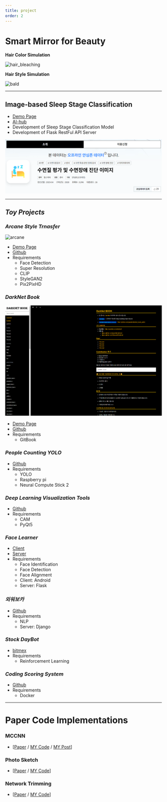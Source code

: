 ```yaml
---
title: project
order: 2
---
```


# Smart Mirror for Beauty

**Hair Color Simulation**



![hair_bleaching](/assets/img/post_img/about/hair_bleaching.png)



**Hair Style Simulation**



![bald](/assets/img/post_img/about/bald.png)



---

## Image-based Sleep Stage Classification
  + [Demo Page](https://sleepai.kr/)
  + [AI-hub](https://aihub.or.kr/aihubdata/data/view.do?currMenu=115&topMenu=100&aihubDataSe=realm&dataSetSn=210)
  + Development of Sleep Stage Classification Model
  + Development of Flask RestFul API Server



  ![bald](/assets/img/post_img/about/sleep.png)



---

## *Toy Projects*

### *Arcane Style Trnasfer*



![arcane](/assets/img/post_img/about/arcane.png)



- [Demo Page](https://huggingface.co/spaces/jjeamin/ArcaneStyleTransfer)
- [Github](https://github.com/jjeamin/anime_style_transfer_pytorch)
- Requirements
  - Face Detection
  - Super Resolution
  - CLIP
  - StyleGAN2
  - Pix2PixHD

### *DarkNet Book*



![darknet](/assets/img/post_img/about/darknet.PNG)



- [Demo Page](https://www.opensource-book.kro.kr/)
- [Github](https://github.com/jjeamin/darknet_book_public)
- Requirements
  - GitBook

### *People Counting YOLO*

- [Github](https://github.com/jjeamin/People_counting_yolo)
- Requirements
  - YOLO
  - Raspberry pi
  - Neural Compute Stick 2

### *Deep Learning Visualization Tools*

- [Github](https://github.com/jjeamin/DeepVisual_QTorch)
- Requirements
  - CAM
  - PyQt5

### *Face Learner*

- [Client](https://github.com/jjeamin/Learner)
- [Server](https://github.com/jjeamin/Learner_server)
- Requirements
  - Face Identification
  - Face Detection
  - Face Alignment
  - Client: Android
  - Server: Flask

### *외워보카*

- [Github](https://github.com/remindvoca/server)
- Requirements
  - NLP
  - Server: Django

### *Stock DayBot*

- [bitmex](https://github.com/jjeamin/bitmex_trader)
- Requirements
  - Reinforcement Learning

### *Coding Scoring System*

- [Github](https://github.com/ByoungJoonIm/Capstone_Design)
- Requirements
  - Docker

---

# Paper Code Implementations

### MCCNN

- [[Paper](https://www.semanticscholar.org/paper/Single-Image-Crowd-Counting-via-Multi-Column-Neural-Zhang-Zhou/2dc3b3eff8ded8914c8b536d05ee713ff0cdf3cd) / [MY Code](https://github.com/jjeamin/MCCNN) / [MY Post](https://jjeamin.github.io/paper/2019/03/08/MCNN/)]

### Photo Sketch
- [[Paper](https://arxiv.org/abs/1901.00542) / [MY Code](https://github.com/jjeamin/PhotoSketch_Pytorch)]

### Network Trimming
- [[Paper](https://arxiv.org/abs/1607.03250) / [MY Code](https://github.com/jjeamin/Network_Trimming_Pytorch)]
